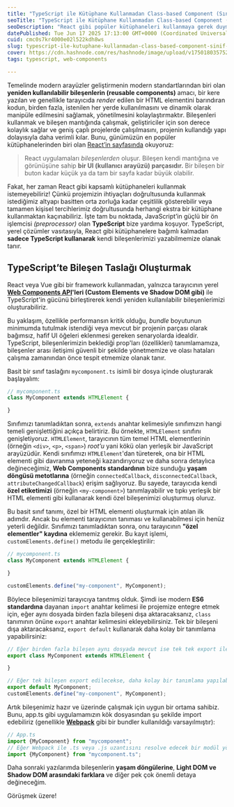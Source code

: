 ```yaml
---
title: "TypeScript ile Kütüphane Kullanmadan Class-based Component (Sınıf Tabanlı Bileşen) Oluşturmak"
seoTitle: "TypeScript ile Kütüphane Kullanmadan Class-based Component (Sınıf Taba"
seoDescription: "React gibi popüler kütüphaneleri kullanmaya gerek duymadan yeniden kullanılabilir (reusable) bileşenleri (components) oluşturuyoruz."
datePublished: Tue Jun 17 2025 17:13:00 GMT+0000 (Coordinated Universal Time)
cuid: cmc0s7kr4000e02l522kdh8ws
slug: typescript-ile-kutuphane-kullanmadan-class-based-component-sinif-tabanli-bilesen-olusturmak
cover: https://cdn.hashnode.com/res/hashnode/image/upload/v1750180357523/ce891bab-16b4-43e3-bcaa-eacbd14444b6.png
tags: typescript, web-components

---
```


Temelinde modern arayüzler geliştirmenin modern standartlarından biri olan **yeniden kullanılabilir bileşenlerin (reusable components)** amacı, bir kere yazılan ve genellikle tarayıcıda *render* edilen bir HTML elementini barındıran kodun, birden fazla, istenilen her yerde kullanılmasını ve dinamik olarak manipüle edilmesini sağlamak, yönetilmesini kolaylaştırmaktır. Bileşenleri kullanmak ve bileşen mantığında çalışmak, geliştiriciler için son derece kolaylık sağlar ve geniş çaplı projelerde çalışılmasını, projenin kullandığı yapı dolayısıyla daha verimli kılar. Bunu, günümüzün en popüler kütüphanelerinden biri olan [React’in sayfasında](https://tr.react.dev/learn#components) okuyoruz:

> React uygulamaları *bileşenlerden* oluşur. Bileşen kendi mantığına ve görünüşüne sahip **bir UI (kullanıcı arayüzü) parçasıdır.** Bir bileşen bir buton kadar küçük ya da tam bir sayfa kadar büyük olabilir.

Fakat, her zaman React gibi kapsamlı kütüphaneleri kullanmak istemeyebiliriz! Çünkü projemizin ihtiyaçları doğrultusunda kullanmak istediğimiz altyapı basitten orta zorluğa kadar çeşitlilik gösterebilir veya tamamen kişisel tercihlerimiz doğrultusunda herhangi ekstra bir kütüphane kullanmaktan kaçınabiliriz. İşte tam bu noktada, JavaScript’in güçlü bir ön işlemcisi *(preprocessor)* olan **TypeScript** bize yardıma koşuyor. TypeScript, yerel çözümler vasıtasıyla, React gibi kütüphanelere bağımlı kalmadan **sadece TypeScript kullanarak** kendi bileşenlerimizi yazabilmemize olanak tanır.

## TypeScript’te Bileşen Taslağı Oluşturmak

React veya Vue gibi bir framework kullanmadan, yalnızca tarayıcının yerel [**Web Components API**](https://developer.mozilla.org/en-US/docs/Web/API/Web_components)**'leri (Custom Elements ve Shadow DOM gibi)** ile TypeScript'in gücünü birleştirerek kendi yeniden kullanılabilir bileşenlerimizi oluşturabiliriz.

Bu yaklaşım, özellikle performansın kritik olduğu, *bundle* boyutunun minimumda tutulmak istendiği veya mevcut bir projenin parçası olarak bağımsız, hafif UI öğeleri eklenmesi gereken senaryolarda idealdir. TypeScript, bileşenlerimizin beklediği prop'ları (özellikleri) tanımlamamıza, bileşenler arası iletişimi güvenli bir şekilde yönetmemize ve olası hataları çalışma zamanından önce tespit etmemize olanak tanır.

Basit bir sınıf taslağını `mycomponent.ts` isimli bir dosya içinde oluşturarak başlayalım:

```typescript
// mycomponent.ts
class MyComponent extends HTMLElement {

}
```

Sınıfımızı tanımladıktan sonra, `extends` anahtar kelimesiyle sınıfımızın hangi temeli genişlettiğini açıkça belirtiriz. Bu örnekte, `HTMLElement` sınıfını genişletiyoruz. `HTMLElement`, tarayıcının tüm temel HTML elementlerinin (örneğin `<div>`, `<p>`, `<span>`) *root’u* yani kökü olan yerleşik bir JavaScript arayüzüdür. Kendi sınıfımızı `HTMLElement`'dan türeterek, ona bir HTML elementi gibi davranma yeteneği kazandırıyoruz ve daha sonra detaylıca değineceğimiz, **Web Components standardının** bize sunduğu **yaşam döngüsü metotlarına** (örneğin `connectedCallback`, `disconnectedCallback`, `attributeChangedCallback`) erişim sağlıyoruz. Bu sayede, tarayıcıda kendi **özel etiketimizi** (örneğin `<my-component>`) tanımlayabilir ve tıpkı yerleşik bir HTML elementi gibi kullanarak kendi özel bileşenimizi oluşturmuş oluruz.

Bu basit sınıf tanımı, özel bir HTML elementi oluşturmak için atılan ilk adımdır. Ancak bu elementi tarayıcının tanıması ve kullanabilmesi için henüz yeterli değildir. Sınıfımızı tanımladıktan sonra, onu tarayıcının **"özel elementler" kaydına** eklememiz gerekir. Bu kayıt işlemi, `customElements.define()` metodu ile gerçekleştirilir:

```typescript
// mycomponent.ts
class MyComponent extends HTMLElement {

}

customElements.define("my-component", MyComponent);
```

Böylece bileşenimizi tarayıcıya tanıtmış olduk. Şimdi ise modern **ES6 standardına** dayanan `import` anahtar kelimesi ile projemize entegre etmek için, eğer aynı dosyada birden fazla bileşeni dışa aktaracaksanız, `class` tanımının önüne `export` anahtar kelimesini ekleyebilirsiniz. Tek bir bileşeni dışa aktaracaksanız, `export default` kullanarak daha kolay bir tanımlama yapabilirsiniz:

```typescript
// Eğer birden fazla bileşen aynı dosyada mevcut ise tek tek export ile yapılabilir.
export class MyComponent extends HTMLElement {

}

// Eğer tek bileşen export edilecekse, daha kolay bir tanımlama yapılabilir:
export default MyComponent;
customElements.define("my-component", MyComponent);
```

Artık bileşenimiz hazır ve üzerinde çalışmak için uygun bir ortama sahibiz. Bunu, app.ts gibi uygulamamızın kök dosyasından şu şekilde import edebiliriz (genellikle [**Webpack**](https://webpack.js.org/configuration/resolve/) gibi bir bundler kullanıldığı varsayılmıştır):

```typescript
// App.ts
import {MyComponent} from "mycomponent";
// Eğer Webpack ile .ts veya .js uzantısını resolve edecek bir modül yönetim sistemi kullanmıyorsanız
import {MyComponent} from "mycomponent.ts";
```

Daha sonraki yazılarımda bileşenlerin **yaşam döngülerine**, **Light DOM ve Shadow DOM arasındaki farklara** ve diğer pek çok önemli detaya değineceğim.

Görüşmek üzere!